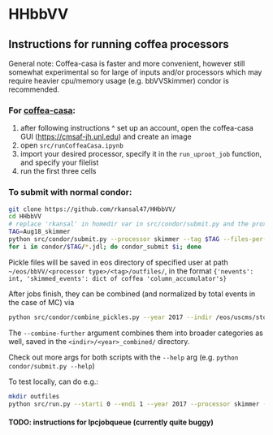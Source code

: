 # HHbbVV

## Instructions for running coffea processors

General note: Coffea-casa is faster and more convenient, however still somewhat experimental so for large of inputs and/or processors which may require heavier cpu/memory usage (e.g. bbVVSkimmer) condor is recommended.

### For [coffea-casa](https://coffea-casa.readthedocs.io/en/latest/cc_user.html):
1. after following instructions ^ set up an account, open the coffea-casa GUI (https://cmsaf-jh.unl.edu) and create an image
2. open `src/runCoffeaCasa.ipynb`
3. import your desired processor, specify it in the `run_uproot_job` function, and specify your filelist
4. run the first three cells


### To submit with normal condor:

```bash
git clone https://github.com/rkansal47/HHbbVV/
cd HHbbVV
# replace 'rkansal' in homedir var in src/condor/submit.py and the proxy address in condor/submit.templ.jdl
TAG=Aug18_skimmer
python src/condor/submit.py --processor skimmer --tag $TAG --files-per-job 20  # will need python3 (recommended to set up via miniconda)
for i in condor/$TAG/*.jdl; do condor_submit $i; done
```

Pickle files will be saved in eos directory of specified user at path `~/eos/bbVV/<processor type>/<tag>/outfiles/`, in the format `{'nevents': int, 'skimmed_events': dict of coffea 'column_accumulator's}`

After jobs finish, they can be combined (and normalized by total events in the case of MC) via
```bash
python src/condor/combine_pickles.py --year 2017 --indir /eos/uscms/store/user/rkansal/bbVV/skimmer/$TAG/outfiles/ --r True --norm True --combine-further True
```

The `--combine-further` argument combines them into broader categories as well, saved in the `<indir>/<year>_combined/` directory.



Check out more args for both scripts with the `--help` arg (e.g. `python condor/submit.py --help`)


To test locally, can do e.g.:

```bash
mkdir outfiles
python src/run.py --starti 0 --endi 1 --year 2017 --processor skimmer --condor --samples '2017_HHToBBVVToBBQQQQ_cHHH1' --outdir outfiles
```


#### TODO: instructions for lpcjobqueue (currently quite buggy)
